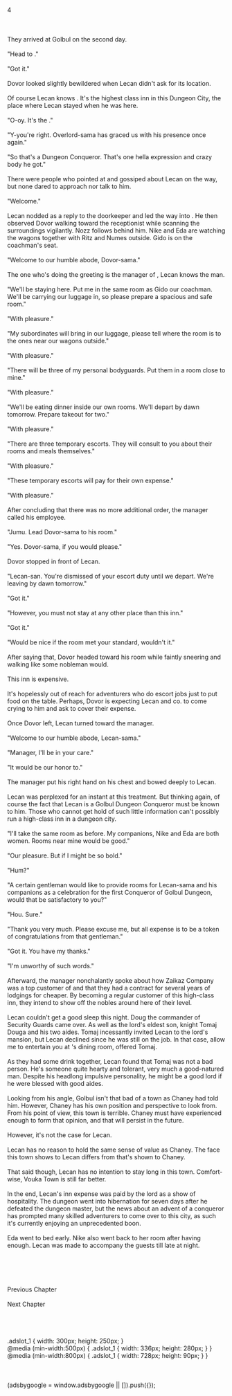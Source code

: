 <br/>
4<br/>
<br/>
<br/>
<br/>
They arrived at Golbul on the second day.<br/>
<br/>
"Head to <White Pavilion>."<br/>
<br/>
"Got it."<br/>
<br/>
Dovor looked slightly bewildered when Lecan didn't ask for its location.<br/>
<br/>
Of course Lecan knows <White Pavilion>. It's the highest class inn in this Dungeon City, the place where Lecan stayed when he was here.<br/>
<br/>
"O-oy. It's the <Overlord in Black>."<br/>
<br/>
"Y-you're right. Overlord-sama has graced us with his presence once again."<br/>
<br/>
"So that's a Dungeon Conqueror. That's one hella expression and crazy body he got."<br/>
<br/>
There were people who pointed at and gossiped about Lecan on the way, but none dared to approach nor talk to him.<br/>
<br/>
"Welcome."<br/>
<br/>
Lecan nodded as a reply to the doorkeeper and led the way into <White Pavilion>. He then observed Dovor walking toward the receptionist while scanning the surroundings vigilantly. Nozz follows behind him. Nike and Eda are watching the wagons together with Ritz and Numes outside. Gido is on the coachman's seat.<br/>
<br/>
"Welcome to our humble abode, Dovor-sama."<br/>
<br/>
The one who's doing the greeting is the manager of <White Pavilion>, Lecan knows the man.<br/>
<br/>
"We'll be staying here. Put me in the same room as Gido our coachman. We'll be carrying our luggage in, so please prepare a spacious and safe room."<br/>
<br/>
"With pleasure."<br/>
<br/>
"My subordinates will bring in our luggage, please tell where the room is to the ones near our wagons outside."<br/>
<br/>
"With pleasure."<br/>
<br/>
"There will be three of my personal bodyguards. Put them in a room close to mine."<br/>
<br/>
"With pleasure."<br/>
<br/>
"We'll be eating dinner inside our own rooms. We'll depart by dawn tomorrow. Prepare takeout for two."<br/>
<br/>
"With pleasure."<br/>
<br/>
"There are three temporary escorts. They will consult to you about their rooms and meals themselves."<br/>
<br/>
"With pleasure."<br/>
<TLN: If you're reading this novel at any other site than Sousetsuka .com you might be reading an unedited, uncorrected version of the novel.><br/>
"These temporary escorts will pay for their own expense."<br/>
<br/>
"With pleasure."<br/>
<br/>
After concluding that there was no more additional order, the manager called his employee.<br/>
<br/>
"Jumu. Lead Dovor-sama to his room."<br/>
<br/>
"Yes. Dovor-sama, if you would please."<br/>
<br/>
Dovor stopped in front of Lecan.<br/>
<br/>
"Lecan-san. You're dismissed of your escort duty until we depart. We're leaving by dawn tomorrow."<br/>
<br/>
"Got it."<br/>
<br/>
"However, you must not stay at any other place than this inn."<br/>
<br/>
"Got it."<br/>
<br/>
"Would be nice if the room met your standard, wouldn't it."<br/>
<br/>
After saying that, Dovor headed toward his room while faintly sneering and walking like some nobleman would.<br/>
<br/>
This inn is expensive.<br/>
<br/>
It's hopelessly out of reach for adventurers who do escort jobs just to put food on the table. Perhaps, Dovor is expecting Lecan and co. to come crying to him and ask to cover their expense.<br/>
<br/>
Once Dovor left, Lecan turned toward the manager.<br/>
<br/>
"Welcome to our humble abode, Lecan-sama."<br/>
<br/>
"Manager, I'll be in your care."<br/>
<br/>
"It would be our honor to."<br/>
<br/>
The manager put his right hand on his chest and bowed deeply to Lecan.<br/>
<br/>
Lecan was perplexed for an instant at this treatment. But thinking again, of course the fact that Lecan is a Golbul Dungeon Conqueror must be known to him. Those who cannot get hold of such little information can't possibly run a high-class inn in a dungeon city.<br/>
<br/>
"I'll take the same room as before. My companions, Nike and Eda are both women. Rooms near mine would be good."<br/>
<br/>
"Our pleasure. But if I might be so bold."<br/>
<br/>
"Hum?"<br/>
<br/>
"A certain gentleman would like to provide rooms for Lecan-sama and his companions as a celebration for the first Conqueror of Golbul Dungeon, would that be satisfactory to you?"<br/>
<br/>
"Hou. Sure."<br/>
<br/>
"Thank you very much. Please excuse me, but all expense is to be a token of congratulations from that gentleman."<br/>
<br/>
"Got it. You have my thanks."<br/>
<br/>
"I'm unworthy of such words."<br/>
<br/>
Afterward, the manager nonchalantly spoke about how Zaikaz Company was a top customer of <White Pavilion> and that they had a contract for several years of lodgings for cheaper. By becoming a regular customer of this high-class inn, they intend to show off the nobles around here of their level.<br/>
<br/>
Lecan couldn't get a good sleep this night. Doug the commander of Security Guards came over. As well as the lord's eldest son, knight Tomaj Douga and his two aides. Tomaj incessantly invited Lecan to the lord's mansion, but Lecan declined since he was still on the job. In that case, allow me to entertain you at <White Pavilion>'s dining room, offered Tomaj.<br/>
<br/>
As they had some drink together, Lecan found that Tomaj was not a bad person. He's someone quite hearty and tolerant, very much a good-natured man. Despite his headlong impulsive personality, he might be a good lord if he were blessed with good aides.<br/>
<br/>
Looking from his angle, Golbul isn't that bad of a town as Chaney had told him. However, Chaney has his own position and perspective to look from. From his point of view, this town is terrible. Chaney must have experienced enough to form that opinion, and that will persist in the future.<br/>
<br/>
However, it's not the case for Lecan.<br/>
<br/>
Lecan has no reason to hold the same sense of value as Chaney. The face this town shows to Lecan differs from that's shown to Chaney.<br/>
<br/>
That said though, Lecan has no intention to stay long in this town. Comfort-wise, Vouka Town is still far better.<br/>
<br/>
In the end, Lecan's inn expense was paid by the lord as a show of hospitality. The dungeon went into hibernation for seven days after he defeated the dungeon master, but the news about an advent of a conqueror has prompted many skilled adventurers to come over to this city, as such it's currently enjoying an unprecedented boon.<br/>
<br/>
Eda went to bed early. Nike also went back to her room after having enough. Lecan was made to accompany the guests till late at night.<br/>
<br/>
<br/>
<br/>
<br/>
<br/>
Previous Chapter<br/>
<br/>
Next Chapter <br/>
<br/>
<br/>
<br/>
<br/>
.adslot_1 { width: 300px; height: 250px; }<br/>
@media (min-width:500px) { .adslot_1 { width: 336px; height: 280px; } }<br/>
@media (min-width:800px) { .adslot_1 { width: 728px; height: 90px; } }<br/>
<br/>
<br/>
<br/>
(adsbygoogle = window.adsbygoogle || []).push({});<br/>
<br/>
<br/>
<br/>
<br/>
